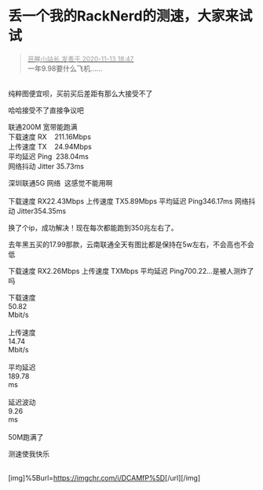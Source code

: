 # 丢一个我的RackNerd的测速，大家来试试


<div class="quote"><blockquote><font size="2"><a href="https://www.hostloc.com/forum.php?mod=redirect&amp;goto=findpost&amp;pid=9449848&amp;ptid=766332" target="_blank"><font color="#999999">开腥小站长 发表于 2020-11-13 18:47</font></a></font><br />
一年9.98要什么飞机……</blockquote></div><br />
纯粹图便宜呗，买前买后差距有那么大接受不了<img src="static/image/smiley/yct/002.gif" smilieid="30" border="0" alt="" />

哈哈接受不了直接争议吧

联通200M 宽带能跑满<br />
下载速度 RX&nbsp; &nbsp; 211.16Mbps <br />
上传速度 TX&nbsp; &nbsp; 24.94Mbps <br />
平均延迟 Ping&nbsp;&nbsp;238.04ms <br />
网络抖动 Jitter 35.73ms

深圳联通5G 网络&nbsp;&nbsp;这感觉不能用啊<br />
<br />
下载速度 RX22.43Mbps 上传速度 TX5.89Mbps 平均延迟 Ping346.17ms 网络抖动 Jitter354.35ms

换了个ip，成功解决！现在每次都能跑到350兆左右了。

去年黑五买的17.99那款，云南联通全天有图比都是保持在5w左右，不会高也不会低

下载速度 RX2.26Mbps 上传速度 TXMbps 平均延迟 Ping700.22…是被人测炸了吗

下载速度<br />
 50.82 <br />
Mbit/s<br />
 <br />
上传速度<br />
 14.74 <br />
Mbit/s<br />
 <br />
平均延迟<br />
 189.78 <br />
ms<br />
 <br />
延迟波动<br />
 9.26 <br />
ms<br />
<br />
50M跑满了

测速使我快乐<img src="static/image/smiley/yct/010.gif" smilieid="41" border="0" alt="" /><br />
<br />
<img id="aimg_o2knv" onclick="zoom(this, this.src, 0, 0, 0)" class="zoom" src="https://mjj.today/upload/2011/d05169b1a4406b90.png" onmouseover="img_onmouseoverfunc(this)" onload="thumbImg(this)" border="0" alt="" />

[img]%5Burl=https://imgchr.com/i/DCAMfP%5D<img id="aimg_MVQUQ" onclick="zoom(this, this.src, 0, 0, 0)" class="zoom" src="https://s3.ax1x.com/2020/11/14/DCAMfP.png" onmouseover="img_onmouseoverfunc(this)" onload="thumbImg(this)" border="0" alt="" />[/url][/img]
